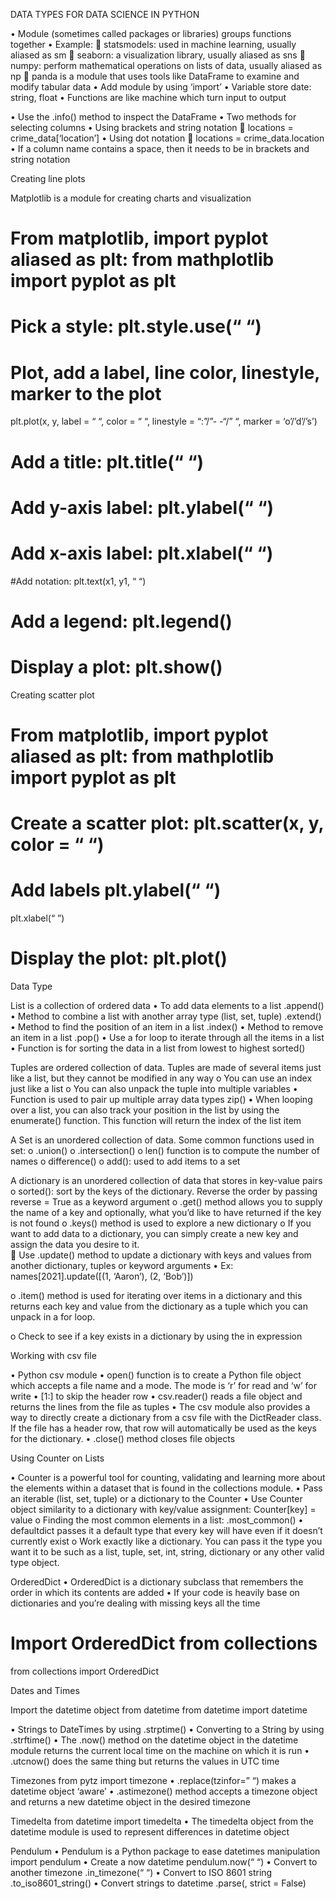 DATA TYPES FOR DATA SCIENCE IN PYTHON

•	Module (sometimes called packages or libraries) groups functions together
•	Example:
	statsmodels: used in machine learning, usually aliased as sm
	seaborn: a visualization library, usually aliased as sns
	numpy: perform mathematical operations on lists of data, usually aliased as np 
	panda is a module that uses tools like DataFrame to examine and modify tabular data
•	Add module by using ‘import’
•	Variable store date: string, float
•	Functions are like machine which turn input to output


•	Use the .info() method to inspect the DataFrame
•	Two methods for selecting columns
•	Using brackets and string notation
	locations = crime_data[‘location’]
•	Using dot notation 
	locations = crime_data.location
•	If a column name contains a space, then it needs to be in brackets and string notation

Creating line plots

Matplotlib is a module for creating charts and visualization 
# From matplotlib, import pyplot aliased as plt: 	from mathplotlib import pyplot as plt
# Pick a style: 					plt.style.use(“ “)
# Plot, add a label, line color, linestyle, marker to the plot
plt.plot(x, y, label = “ “, color = “ “, linestyle = “:”/”- -“/” “, marker = ‘o’/’d’/’s’)
# Add a title: 					plt.title(“ “)
# Add y-axis label: 					plt.ylabel(“ “)
# Add x-axis label: 					plt.xlabel(“ “)
#Add notation: 					plt.text(x1, y1, “ “)
# Add a legend: 					plt.legend()
# Display a plot: 					plt.show()
Creating scatter plot

# From matplotlib, import pyplot aliased as plt: 	from mathplotlib import pyplot as plt
# Create a scatter plot: 				plt.scatter(x, y, color = “ “)
# Add labels					plt.ylabel(“ “)
plt.xlabel(“ ”)
# Display the plot: 					plt.plot()

Data Type

List is a collection of ordered data
•	To add data elements to a list 						.append()
•	Method to combine a list with another array type (list, set, tuple) 		.extend()
•	Method to find the position of an item in a list 				.index()
•	Method to remove an item in a list 						.pop()
•	Use a for loop to iterate through all the items in a list 
•	Function is for sorting the data in a list from lowest to highest  		sorted()

Tuples are ordered collection of data. Tuples are made of several items just like a list, but they cannot be modified in any way
o	You can use an index just like a list
o	You can also unpack the tuple into multiple variables 
•	Function is used to pair up multiple array data types				 zip()
•	When looping over a list, you can also track your position in the list by using the enumerate() function. This function will return the index of the list item

A Set is an unordered collection of data. Some common functions used in set:
o	.union() 
o	.intersection()
o	len() function is to compute the number of names
o	difference()
o	add(): used to add items to a set

A dictionary is an unordered collection of data that stores in key-value pairs
o	sorted(): sort by the keys of the dictionary. Reverse the order by passing reverse = True as a keyword argument 
o	.get() method allows you to supply the name of a key and optionally, what you’d like to have returned if the key is not found
o	.keys() method is used to explore a new dictionary 
o	If you want to add data to a dictionary, you can simply create a new key and assign the data you desire to it. 	
	Use .update() method to update a dictionary with keys and values from another dictionary, tuples or keyword arguments 
•	Ex: names[2021].update([(1, ‘Aaron’), (2, ‘Bob’)])

o	.item() method is used for iterating over items in a dictionary and this returns each key and value from the dictionary as a tuple which you can unpack in a for loop.  

o	Check to see if a key exists in a dictionary by using the in expression

Working with csv file

•	Python csv module
•	open() function is to create a Python file object which accepts a file name and a mode. The mode is ‘r’ for read and ‘w’ for write
•	[1:] to skip the header row
•	csv.reader() reads a file object and returns the lines from the file as tuples
•	The csv module also provides a way to directly create a dictionary from a csv file with the DictReader class. If the file has a header row, that row will automatically be used as the keys for the dictionary. 
•	.close() method closes file objects 

Using Counter on Lists

•	Counter is a powerful tool for counting, validating and learning more about the elements within a dataset that is found in the collections module. 
•	Pass an iterable (list, set, tuple) or a dictionary to the Counter 
•	Use Counter object similarity to a dictionary with key/value assignment: Counter[key] = value
o	Finding the most common elements in a list: .most_common()
•	defaultdict passes it a default type that every key will have even if it doesn’t currently exist
o	Work exactly like a dictionary. You can pass it the type you want it to be such as a list, tuple, set, int, string, dictionary or any other valid type object. 

OrderedDict
•	OrderedDict is a dictionary subclass that remembers the order in which its contents are added 
•	If your code is heavily base on dictionaries and you’re dealing with missing keys all the time
# Import OrderedDict from collections
from collections import OrderedDict

Dates and Times

Import the datetime object from datetime
from datetime import datetime

•	Strings to DateTimes by using 		.strptime()
•	Converting to a String by using		 .strftime()
•	The .now() method on the datetime object in the datetime module returns the current local time on the machine on which it is run
•	.utcnow() does the same thing but returns the values in UTC time

Timezones 						from pytz import timezone
•	.replace(tzinfor=” “) makes a datetime object ‘aware’ 
•	.astimezone() method accepts a timezone object and returns a new datetime object in the desired timezone

Timedelta     						from datetime import timedelta
•	The timedelta object from the datetime module is used to represent differences in datetime object
	
Pendulum
•	Pendulum is a Python package to ease datetimes manipulation	import pendulum
•	Create a now datetime						pendulum.now(“ “)
•	Convert to another timezone					.in_timezone(“ “)
•	Convert to ISO 8601 string 						.to_iso8601_string()
•	Convert strings to datetime						.parse(, strict = False)
